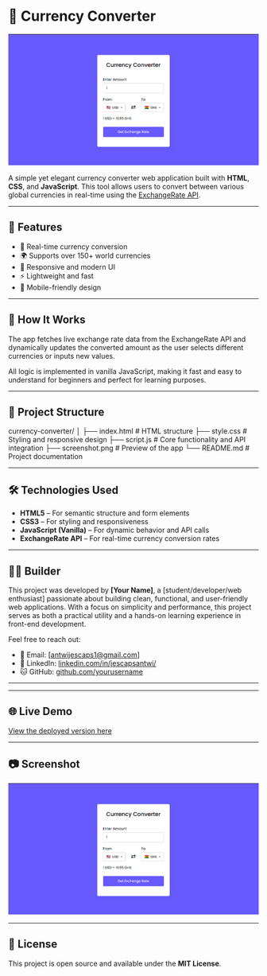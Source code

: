 # 💸 Currency Converter

![Currency Converter Screenshot](screenshot.png)

A simple yet elegant currency converter web application built with **HTML**, **CSS**, and **JavaScript**. This tool allows users to convert between various global currencies in real-time using the [ExchangeRate API](https://www.exchangerate-api.com). 

---

## 🚀 Features

- 🔁 Real-time currency conversion  
- 🌍 Supports over 150+ world currencies  
- 🎨 Responsive and modern UI  
- ⚡ Lightweight and fast  
- 📱 Mobile-friendly design  

---

## 🧪 How It Works

The app fetches live exchange rate data from the ExchangeRate API and dynamically updates the converted amount as the user selects different currencies or inputs new values.

All logic is implemented in vanilla JavaScript, making it fast and easy to understand for beginners and perfect for learning purposes.

---

## 📁 Project Structure

currency-converter/
│
├── index.html # HTML structure
├── style.css # Styling and responsive design
├── script.js # Core functionality and API integration
├── screenshot.png # Preview of the app
└── README.md # Project documentation


---

## 🛠️ Technologies Used

- **HTML5** – For semantic structure and form elements  
- **CSS3** – For styling and responsiveness  
- **JavaScript (Vanilla)** – For dynamic behavior and API calls  
- **ExchangeRate API** – For real-time currency conversion rates  

---

## 🧑‍💻 Builder

This project was developed by **[Your Name]**, a [student/developer/web enthusiast] passionate about building clean, functional, and user-friendly web applications. With a focus on simplicity and performance, this project serves as both a practical utility and a hands-on learning experience in front-end development.

Feel free to reach out:
- 📧 Email: [antwijescaps1@gmail.com]  
- 💼 LinkedIn: [linkedin.com/in/jescapsantwi/](https://linkedin.com/in/yourprofile)   
- 🐱 GitHub: [github.com/yourusername](https://github.com/jescapsantwi) 

---

---

## 🌐 Live Demo

[View the deployed version here](https://netlify-url.netlify.app) 

---

## 📷 Screenshot

![Currency Converter App](screenshot.png)

---

## 📝 License

This project is open source and available under the **MIT License**.
